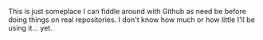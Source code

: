 This is just someplace I can fiddle around with Github as need be before doing things on real repositories. I don't know how much or how little I'll be using it... yet.
